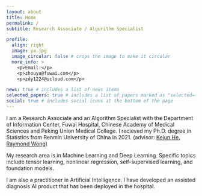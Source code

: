 ```yaml
---
layout: about
title: Home
permalink: /
subtitle: Research Associate / Algorithm Specialist

profile:
  align: right
  image: ya.jpg
  image_circular: false # crops the image to make it circular
  more_info: >
    <p>Email:</p>
    <p>zhouya@fuwai.com</p>
    <p>zdy1224@icloud.com</p>

news: true # includes a list of news items
selected_papers: true # includes a list of papers marked as "selected={true}"
social: true # includes social icons at the bottom of the page
---
```


I am a Research Associate and an Algorithm Specialist with the Department of Information Center, Fuwai Hospital, Chinese Academy of Medical Sciences and Peking Union Medical College. I recieved my Ph.D. degree in Statistics from Renmin University of China in 2021. (advisor: [Kejun He](http://isbd.ruc.edu.cn/sztd/c649d51f7a9d4557b25db81b705037e1.htm), [Raymond Wong](https://raymondkww.github.io))

My research area is in Machine Learning and Deep Learning. Specific topics include tensor learning, nonlinear regression, self-supervised learning, and foundation models.

I am also a practitioner in Artificial Intelligence. I have developed an assisted diagnosis AI product that has been deployed in the hospital.
